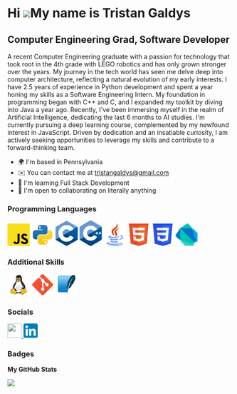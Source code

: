 Hi ![](https://user-images.githubusercontent.com/18350557/176309783-0785949b-9127-417c-8b55-ab5a4333674e.gif)My name is Tristan Galdys
======================================================================================================================================

Computer Engineering Grad, Software Developer
-------------------------------------------

A recent Computer Engineering graduate with a passion for technology that took root in the 4th grade with LEGO robotics and has only grown stronger over the years. My journey in the tech world has seen me delve deep into computer architecture, reflecting a natural evolution of my early interests. I have 2.5 years of experience in Python development and spent a year honing my skills as a Software Engineering Intern. My foundation in programming began with C++ and C, and I expanded my toolkit by diving into Java a year ago. Recently, I've been immersing myself in the realm of Artificial Intelligence, dedicating the last 6 months to AI studies. I'm currently pursuing a deep learning course, complemented by my newfound interest in JavaScript. Driven by dedication and an insatiable curiosity, I am actively seeking opportunities to leverage my skills and contribute to a forward-thinking team.

*   🌍  I'm based in Pennsylvania
*   ✉️  You can contact me at [tristangaldys@gmail.com](mailto:tristangaldys@gmail.com)
*   🧠  I'm learning Full Stack Development
*   🤝  I'm open to collaborating on literally anything                 

### Programming Languages 
<p align="left">
    <img src="logos\JavaScript.svg" alt="Alt text" width="50"/>
    <img src="logos\python-svgrepo-com.svg" alt="Alt text" width="50"/>
    <img src="logos\C_Programming_Language.svg" alt="Alt text" width="50"/>
    <img src="logos\ISO_C++_Logo.svg" alt="Alt text" width="50"/>
    <img src="logos\java-svgrepo-com.svg" alt="Alt text" width="50"/>
    <img src="logos\HTML5.svg" alt="Alt text" width="50"/>
    <img src="logos\CSS3.svg" alt="Alt text" width="50"/>
    <img src="logos\dart.svg" alt="Alt text" width="50"/>
</p>
          
### Additional Skills 
<p align="left">
    <img src="logos\linux-svgrepo-com.svg" alt="Alt text" width="50"/>
    <img src="logos\Git_icon.svg" alt="Alt text" width="50"/>
    <img src="logos\SQLite.svg" alt="Alt text" height="50"/>
</p>
                    

### Socials
                  
<p align="left"> <a href="https://www.github.com/TristanGaldys" target="_blank" rel="noreferrer"> <picture> <source media="(prefers-color-scheme: dark)" srcset="https://raw.githubusercontent.com/danielcranney/readme-generator/main/public/icons/socials/github-dark.svg" /> <source media="(prefers-color-scheme: light)" srcset="https://raw.githubusercontent.com/danielcranney/readme-generator/main/public/icons/socials/github.svg" /> <img src="https://raw.githubusercontent.com/danielcranney/readme-generator/main/public/icons/socials/github.svg" width="32" height="32" /> </picture> </a> 
<a href="https://www.linkedin.com/in/tristangaldys"> 
    <img src="logos\LinkedIn_icon.svg" alt="Alt text" width="32"/>
</a></p>

### Badges

<b>My GitHub Stats</b>

<a href="http://www.github.com/TristanGaldys"><img src="https://github-readme-streak-stats.herokuapp.com/?user=TristanGaldys&stroke=0891b2&background=27272a&ring=3382ed&fire=3382ed&currStreakNum=0891b2&currStreakLabel=3382ed&sideNums=0891b2&sideLabels=0891b2&dates=0891b2&hide_border=true" /></a>
